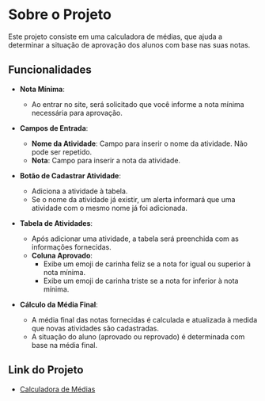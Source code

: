 # Sobre o Projeto

Este projeto consiste em uma calculadora de médias, que ajuda a determinar a situação de aprovação dos alunos com base nas suas notas.

## Funcionalidades

- **Nota Mínima**:
  - Ao entrar no site, será solicitado que você informe a nota mínima necessária para aprovação.

- **Campos de Entrada**:
  - **Nome da Atividade**: Campo para inserir o nome da atividade. Não pode ser repetido.
  - **Nota**: Campo para inserir a nota da atividade.

- **Botão de Cadastrar Atividade**:
  - Adiciona a atividade à tabela. 
  - Se o nome da atividade já existir, um alerta informará que uma atividade com o mesmo nome já foi adicionada.

- **Tabela de Atividades**:
  - Após adicionar uma atividade, a tabela será preenchida com as informações fornecidas.
  - **Coluna Aprovado**:
    - Exibe um emoji de carinha feliz se a nota for igual ou superior à nota mínima.
    - Exibe um emoji de carinha triste se a nota for inferior à nota mínima.

- **Cálculo da Média Final**:
  - A média final das notas fornecidas é calculada e atualizada à medida que novas atividades são cadastradas.
  - A situação do aluno (aprovado ou reprovado) é determinada com base na média final.

## Link do Projeto

- [Calculadora de Médias](https://calculadora-medias-nu.vercel.app/)
